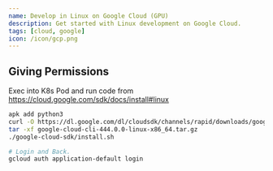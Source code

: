 ```yaml
---
name: Develop in Linux on Google Cloud (GPU)
description: Get started with Linux development on Google Cloud.
tags: [cloud, google]
icon: /icon/gcp.png
---
```


## Giving Permissions

Exec into K8s Pod and run code from https://cloud.google.com/sdk/docs/install#linux

```bash
apk add python3
curl -O https://dl.google.com/dl/cloudsdk/channels/rapid/downloads/google-cloud-cli-444.0.0-linux-x86_64.tar.gz
tar -xf google-cloud-cli-444.0.0-linux-x86_64.tar.gz
./google-cloud-sdk/install.sh

# Login and Back.
gcloud auth application-default login
```